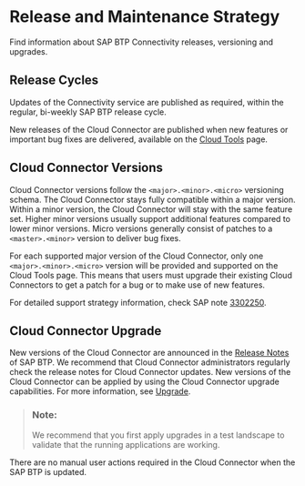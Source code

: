 <!-- loio7c3b53187cc14eac9517aafec30c38df -->

# Release and Maintenance Strategy

Find information about SAP BTP Connectivity releases, versioning and upgrades.



<a name="loio7c3b53187cc14eac9517aafec30c38df__section_c1w_fp5_ggb"/>

## Release Cycles

Updates of the Connectivity service are published as required, within the regular, bi-weekly SAP BTP release cycle. 

New releases of the Cloud Connector are published when new features or important bug fixes are delivered, available on the [Cloud Tools](https://tools.hana.ondemand.com/#cloud) page.



<a name="loio7c3b53187cc14eac9517aafec30c38df__section_fxy_fp5_ggb"/>

## Cloud Connector Versions

Cloud Connector versions follow the `<major>.<minor>.<micro>` versioning schema. The Cloud Connector stays fully compatible within a major version. Within a minor version, the Cloud Connector will stay with the same feature set. Higher minor versions usually support additional features compared to lower minor versions. Micro versions generally consist of patches to a `<master>.<minor>` version to deliver bug fixes.

For each supported major version of the Cloud Connector, only one `<major>.<minor>.<micro>` version will be provided and supported on the Cloud Tools page. This means that users must upgrade their existing Cloud Connectors to get a patch for a bug or to make use of new features.

For detailed support strategy information, check SAP note [3302250](https://me.sap.com/notes/3302250).



<a name="loio7c3b53187cc14eac9517aafec30c38df__section_gb1_gp5_ggb"/>

## Cloud Connector Upgrade

New versions of the Cloud Connector are announced in the [Release Notes](https://help.sap.com/doc/43b304f99a8145809c78f292bfc0bc58/Cloud/en-US/98bf747111574187a7c76f8ced51cfeb.html?sel1=Connectivity) of SAP BTP. We recommend that Cloud Connector administrators regularly check the release notes for Cloud Connector updates. New versions of the Cloud Connector can be applied by using the Cloud Connector upgrade capabilities. For more information, see [Upgrade](upgrade-7a7cc37.md).

> ### Note:  
> We recommend that you first apply upgrades in a test landscape to validate that the running applications are working.

There are no manual user actions required in the Cloud Connector when the SAP BTP is updated.

